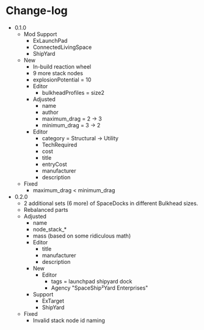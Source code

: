 # Change-log

* 0.1.0
  * Mod Support
    * ExLaunchPad
    * ConnectedLivingSpace
    * ShipYard
   * New
      * In-build reaction wheel
      * 9 more stack nodes
      * explosionPotential = 10
      * Editor
         * bulkheadProfiles = size2
      * Adjusted
        * name
        * author
        * maximum_drag = 2 -> 3
        * minimum_drag = 3 -> 2
      * Editor
         * category = Structural -> Utility
         * TechRequired
         * cost
         * title
         * entryCost
         * manufacturer
         * description
   * Fixed
      * maximum_drag < minimum_drag
* 0.2.0
   * 2 additional sets (6 more) of SpaceDocks in different Bulkhead sizes.
   * Rebalanced parts
   * Adjusted
      * name
      * node_stack_*
      * mass (based on some ridiculous math)
      * Editor
         * title
         * manufacturer
         * description
      * New
         * Editor
              * tags = launchpad shipyard dock
              * Agency "SpaceShip²Yard Enterprises"
      * Support
         * ExTarget
         * ShipYard
   * Fixed
      * Invalid stack node id naming
